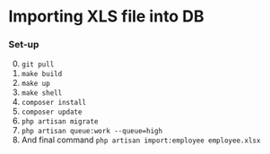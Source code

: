 # Importing XLS file into DB

### Set-up
0. `git pull`
1. `make build`
2. `make up`
3. `make shell`
4. `composer install`
5. `composer update`
6. `php artisan migrate`
7. `php artisan queue:work --queue=high`
8. And final command `php artisan import:employee employee.xlsx`